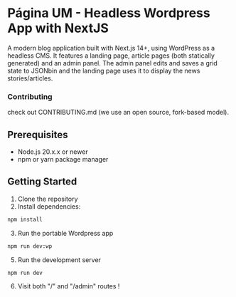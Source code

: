 # Página UM - Headless Wordpress App with NextJS

A modern blog application built with Next.js 14+, using WordPress as a headless CMS. It features a landing page, article pages (both statically generated) and an admin panel. The admin panel edits and saves a grid state to JSONbin and the landing page uses it to display the news stories/articles.

### Contributing
check out CONTRIBUTING.md (we use an open source, fork-based model).

## Prerequisites

- Node.js 20.x.x or newer
- npm or yarn package manager

## Getting Started

1. Clone the repository
2. Install dependencies:

```bash
npm install

```

3. Run the portable Wordpress app

```bash
npm run dev:wp
```

5. Run the development server

```bash
npm run dev

```

6. Visit both "/" and "/admin" routes !
